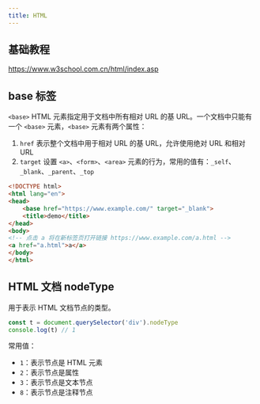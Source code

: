 ```yaml
---
title: HTML
---
```


## 基础教程

https://www.w3school.com.cn/html/index.asp

## base 标签

`<base>` HTML 元素指定用于文档中所有相对 URL 的基 URL。一个文档中只能有一个 `<base>` 元素，`<base>` 元素有两个属性：

1. `href` 表示整个文档中用于相对 URL 的基 URL，允许使用绝对 URL 和相对 URL
2. `target` 设置 `<a>`、`<form>`、`<area>` 元素的行为，常用的值有：`_self`、`_blank`、`_parent`、`_top`

```HTML
<!DOCTYPE html>
<html lang="en">
<head>
    <base href="https://www.example.com/" target="_blank">
    <title>demo</title>
</head>
<body>
<!-- 点击 a 将在新标签页打开链接 https://www.example.com/a.html -->
<a href="a.html">a</a>
</body>
</html>
```

## HTML 文档 nodeType

用于表示 HTML 文档节点的类型。

```javascript
const t = document.querySelector('div').nodeType
console.log(t) // 1
```

常用值：

- `1`：表示节点是 HTML 元素
- `2`：表示节点是属性
- `3`：表示节点是文本节点
- `8`：表示节点是注释节点
